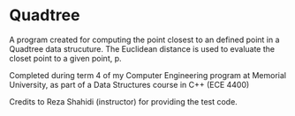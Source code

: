 # Quadtree

A program created for computing the point closest to an defined point in a Quadtree data strucuture. The Euclidean distance is used to evaluate the closet point to a given point, p.


Completed during term 4 of my Computer Engineering program at Memorial University, as part of a Data Structures course in C++ (ECE 4400)

Credits to Reza Shahidi (instructor) for providing the test code.
